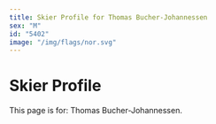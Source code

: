 ```yaml
---
title: Skier Profile for Thomas Bucher-Johannessen
sex: "M"
id: "5402"
image: "/img/flags/nor.svg" 
---
```


# Skier Profile

This page is for: Thomas Bucher-Johannessen.
    